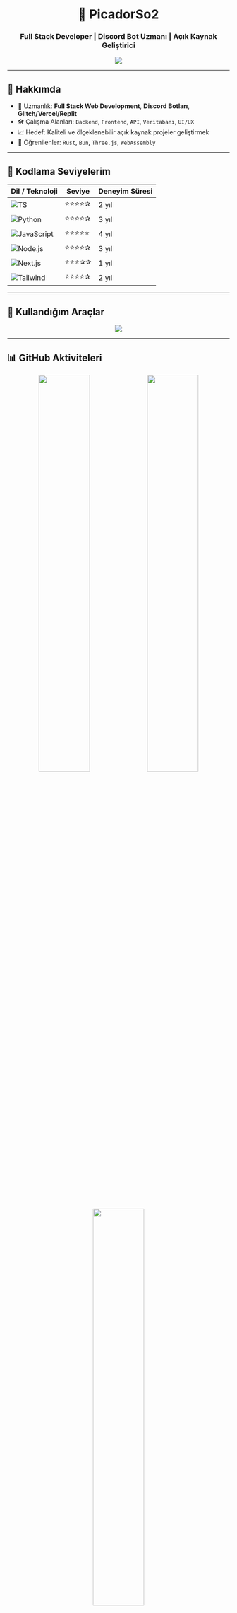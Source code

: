 <h1 align="center">🚀 PicadorSo2</h1>
<h3 align="center">Full Stack Developer | Discord Bot Uzmanı | Açık Kaynak Geliştirici</h3>

<p align="center">
  <img src="https://readme-typing-svg.demolab.com?font=Fira+Code&size=24&pause=1000&color=F700FF&center=true&vCenter=true&width=600&lines=Merhaba,+ben+PicadorSo2;Web+ve+Bot+Geliştiriyorum;Glitch,+Vercel,+Replit+aktif+olarak+kullanıyorum;TypeScript,+Python+ve+Node.js+seviyem:+Uzman" />
</p>

---

## 🧠 Hakkımda

- 🎯 Uzmanlık: **Full Stack Web Development**, **Discord Botları**, **Glitch/Vercel/Replit**
- 🛠️ Çalışma Alanları: `Backend`, `Frontend`, `API`, `Veritabanı`, `UI/UX`
- 📈 Hedef: Kaliteli ve ölçeklenebilir açık kaynak projeler geliştirmek
- 🧩 Öğrenilenler: `Rust`, `Bun`, `Three.js`, `WebAssembly`

---

## 🧪 Kodlama Seviyelerim

| Dil / Teknoloji | Seviye | Deneyim Süresi |
|------------------|--------|----------------|
| ![TS](https://img.shields.io/badge/-TypeScript-3178c6?style=flat&logo=typescript&logoColor=white) | ⭐⭐⭐⭐✰ | 2 yıl |
| ![Python](https://img.shields.io/badge/-Python-306998?style=flat&logo=python&logoColor=white) | ⭐⭐⭐⭐✰ | 3 yıl |
| ![JavaScript](https://img.shields.io/badge/-JavaScript-f7df1e?style=flat&logo=javascript&logoColor=black) | ⭐⭐⭐⭐⭐ | 4 yıl |
| ![Node.js](https://img.shields.io/badge/-Node.js-43853D?style=flat&logo=node-dot-js&logoColor=white) | ⭐⭐⭐⭐✰ | 3 yıl |
| ![Next.js](https://img.shields.io/badge/-Next.js-000000?style=flat&logo=nextdotjs&logoColor=white) | ⭐⭐⭐✰✰ | 1 yıl |
| ![Tailwind](https://img.shields.io/badge/-Tailwind-06B6D4?style=flat&logo=tailwindcss&logoColor=white) | ⭐⭐⭐⭐✰ | 2 yıl |

---

## 🧩 Kullandığım Araçlar

<p align="center">
  <img src="https://skillicons.dev/icons?i=html,css,js,ts,py,react,nextjs,nodejs,tailwind,mongodb,firebase,figma,git,github,vscode,bash,vercel,glitch" />
</p>

---

## 📊 GitHub Aktiviteleri

<p align="center">
  <img src="https://github-readme-stats.vercel.app/api?username=picadorso2&show_icons=true&theme=radical&border_radius=12" width="48%" />
  <img src="https://github-readme-streak-stats.herokuapp.com?user=picadorso2&theme=radical&border_radius=12" width="48%" />
</p>
<p align="center">
  <img src="https://github-readme-stats.vercel.app/api/top-langs/?username=picadorso2&layout=compact&theme=radical&border_radius=12" width="48%" />
</p>

---

## 🎯 Aktiflik Haritam

<p align="center">
  <img src="https://github-readme-activity-graph.vercel.app/graph?username=picadorso2&theme=react-dark&area=true&hide_border=true" />
</p>

---

## 🔗 İletişim & Bağlantılar

<p align="center">
  <a href="mailto:picadorso2@gmail.com"><img src="https://img.shields.io/badge/Eposta-DarkRed?style=for-the-badge&logo=gmail&logoColor=white" /></a>
  <a href="https://picadorso2.xyz"><img src="https://img.shields.io/badge/Web%20Sitesi-0a0a0a?style=for-the-badge&logo=google-chrome&logoColor=white" /></a>
  <a href="https://github.com/picadorso2"><img src="https://img.shields.io/badge/GitHub-000?style=for-the-badge&logo=github&logoColor=white" /></a>
  <a href="https://glitch.com/@picadorso2"><img src="https://img.shields.io/badge/Glitch-2800ff?style=for-the-badge&logo=glitch&logoColor=white" /></a>
</p>

---

<p align="center">
  <img src="https://raw.githubusercontent.com/picadorso2/picadorso2/output/github-contribution-grid-snake.svg" alt="snake animation" />
  <br />
  <img src="https://komarev.com/ghpvc/?username=picadorso2&label=Ziyaretçi+Sayısı&color=blueviolet&style=flat" />
</p>
